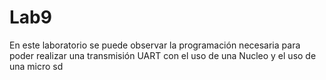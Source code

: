 # Lab9
En este laboratorio se puede observar la programación necesaria para poder realizar una transmisión UART con el uso de una Nucleo y el uso de una micro sd
